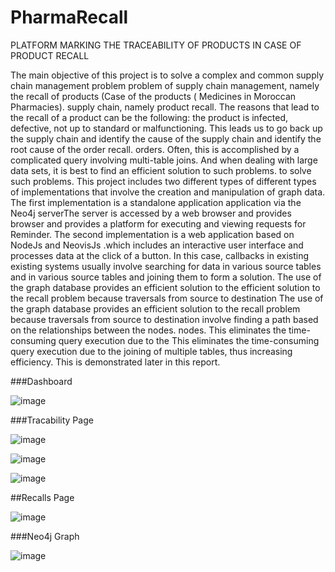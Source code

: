 # PharmaRecall

PLATFORM MARKING THE TRACEABILITY OF PRODUCTS
IN CASE OF PRODUCT RECALL

The main objective of this project is to solve a complex and common supply chain management problem
problem of supply chain management, namely the recall of products (Case of the products ( Medicines in Moroccan Pharmacies).
supply chain, namely product recall. The reasons that lead to the recall of a product can be the following: the product is
infected, defective, not up to standard or malfunctioning. This leads us to go back up the supply chain and identify the cause of the
supply chain and identify the root cause of the order recall. orders. Often, this is accomplished by a complicated query
involving multi-table joins. And when dealing with large data sets, it is best to find an efficient solution to such problems.
to solve such problems. This project includes two different types of different types of implementations that involve the creation and manipulation of
graph data. The first implementation is a standalone application application via the Neo4j serverThe server is accessed by a web browser and provides
browser and provides a platform for executing and viewing requests for Reminder. The second implementation is a web application based on
NodeJs and NeovisJs .which includes an interactive user interface and processes data at the click of a button. In this case, callbacks in existing
existing systems usually involve searching for data in various source tables and in various source tables and joining them to form a solution.
The use of the graph database provides an efficient solution to the efficient solution to the recall problem because traversals from source to destination
The use of the graph database provides an efficient solution to the recall problem because traversals from source to destination involve finding a path based on the relationships between the nodes.
nodes. This eliminates the time-consuming query execution due to the This eliminates the time-consuming query execution due to the joining of multiple tables, thus increasing efficiency. This is demonstrated later in this report.



###Dashboard

![image](https://user-images.githubusercontent.com/31325358/169589038-13324f6a-256f-4551-9c80-7d5486355e80.png)

###Tracability Page 


![image](https://user-images.githubusercontent.com/31325358/169589165-60212de1-bba3-45c2-b2f5-82cc73de96a9.png)

![image](https://user-images.githubusercontent.com/31325358/169589275-bc9ea76a-9282-4571-81ff-275fb5d1e81d.png)

![image](https://user-images.githubusercontent.com/31325358/169589324-faa25132-88cd-4082-b0c6-30df929a5e91.png)


##Recalls Page

![image](https://user-images.githubusercontent.com/31325358/169589500-68b6bede-a47f-464a-be2f-cb85ff8c478a.png)





###Neo4j Graph 


![image](https://user-images.githubusercontent.com/31325358/169589395-f9dbbcdb-452a-4f86-90a7-57f239aa5fe2.png)





